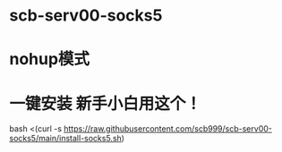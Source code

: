 # scb-serv00-socks5

# nohup模式
# 一键安装 新手小白用这个！

bash <(curl -s https://raw.githubusercontent.com/scb999/scb-serv00-socks5/main/install-socks5.sh)
